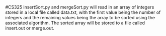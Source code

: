 #CS325
insertSort.py and mergeSort.py will read in an array of integers stored in a
local file called data.txt, with the first value being the number of integers
and the remaining values being the array to be sorted using the associated
algorithm.  The sorted array will be stored to a file called insert.out
or merge.out.

